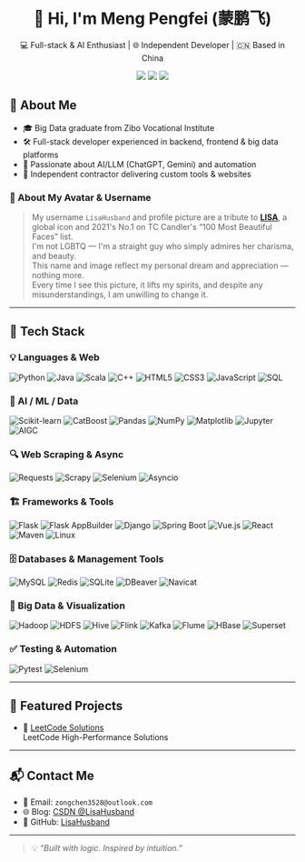 <h1 align="center">👋 Hi, I'm Meng Pengfei (蒙鹏飞)</h1>

<p align="center">
  💻 Full-stack & AI Enthusiast | 🌐 Independent Developer | 🇨🇳 Based in China
</p>

<p align="center">
  <a href="mailto:zongchen3528@outlook.com"><img src="https://img.shields.io/badge/email-@outlook.com-blue?style=flat&logo=gmail"></a>
  <a href="https://github.com/LisaHusband"><img src="https://img.shields.io/github/followers/LisaHusband?label=Follow&style=social"></a>
  <a href="https://blog.csdn.net/weixin_49526058?type=blog"><img src="https://img.shields.io/badge/CSDN-Blog-orange?logo=csdn&style=flat"></a>
</p>


## 🚀 About Me

- 🎓 Big Data graduate from Zibo Vocational Institute  
- 🛠️ Full-stack developer experienced in backend, frontend & big data platforms  
- 🤖 Passionate about AI/LLM (ChatGPT, Gemini) and automation  
- 🎯 Independent contractor delivering custom tools & websites


### 🙋 About My Avatar & Username

> My username `LisaHusband` and profile picture are a tribute to [**LISA**](https://www.youtube.com/watch?v=vqLYx-jRkTg), a global icon and 2021's No.1 on TC Candler's “100 Most Beautiful Faces” list.  
> I'm not LGBTQ — I'm a straight guy who simply admires her charisma, and beauty.  
> This name and image reflect my personal dream and appreciation — nothing more.  
> Every time I see this picture, it lifts my spirits, and despite any misunderstandings, I am unwilling to change it.

---

## 🧰 Tech Stack

### 💡 Languages & Web
![Python](https://img.shields.io/badge/Python-3776AB?style=flat&logo=python&logoColor=white "Python")
![Java](https://img.shields.io/badge/Java-ED8B00?style=flat&logo=java&logoColor=white "Java")
![Scala](https://img.shields.io/badge/Scala-DC322F?style=flat&logo=scala&logoColor=white "Scala")
![C++](https://img.shields.io/badge/C++-00599C?style=flat&logo=c%2B%2B&logoColor=white "C++")
![HTML5](https://img.shields.io/badge/HTML5-E34F26?style=flat&logo=html5 "HTML5")
![CSS3](https://img.shields.io/badge/CSS3-1572B6?style=flat&logo=css3 "CSS3")
![JavaScript](https://img.shields.io/badge/JavaScript-F7DF1E?style=flat&logo=javascript&logoColor=black "JavaScript")
![SQL](https://img.shields.io/badge/SQL-4479A1?style=flat&logo=mysql "SQL")

### 🧠 AI / ML / Data
![Scikit-learn](https://img.shields.io/badge/Scikit--learn-F7931E?style=flat&logo=scikit-learn "Scikit-learn")
![CatBoost](https://img.shields.io/badge/CatBoost-FFCC00?style=flat "CatBoost")
![Pandas](https://img.shields.io/badge/Pandas-150458?style=flat&logo=pandas "Pandas")
![NumPy](https://img.shields.io/badge/NumPy-013243?style=flat&logo=numpy "NumPy")
![Matplotlib](https://img.shields.io/badge/Matplotlib-11557C?style=flat "Matplotlib")
![Jupyter](https://img.shields.io/badge/Jupyter-F37626?style=flat&logo=jupyter "Jupyter Notebook")
![AIGC](https://img.shields.io/badge/AIGC-ChatGPT|Gemini|Codeium-success "AIGC Tools")

### 🔍 Web Scraping & Async
![Requests](https://img.shields.io/badge/Requests-005571?style=flat "Python Requests")
![Scrapy](https://img.shields.io/badge/Scrapy-333?style=flat "Scrapy Web Crawler")
![Selenium](https://img.shields.io/badge/Selenium-43B02A?style=flat&logo=selenium "Selenium Automation")
![Asyncio](https://img.shields.io/badge/Asyncio-000000?style=flat "Python Asyncio")

### 🏗 Frameworks & Tools
![Flask](https://img.shields.io/badge/Flask-000000?style=flat&logo=flask "Flask Web Framework")
![Flask AppBuilder](https://img.shields.io/badge/Flask--AppBuilder-0066CC?style=flat "Flask AppBuilder")
![Django](https://img.shields.io/badge/Django-092E20?style=flat&logo=django "Django")
![Spring Boot](https://img.shields.io/badge/SpringBoot-6DB33F?style=flat&logo=springboot "Spring Boot")
![Vue.js](https://img.shields.io/badge/Vue.js-4FC08D?style=flat&logo=vue.js "Vue.js")
![React](https://img.shields.io/badge/React-61DAFB?style=flat&logo=react "React")
![Maven](https://img.shields.io/badge/Maven-C71A36?style=flat&logo=apachemaven "Apache Maven")
![Linux](https://img.shields.io/badge/Linux-FCC624?style=flat&logo=linux&logoColor=black "Linux")

### 🗄 Databases & Management Tools
![MySQL](https://img.shields.io/badge/MySQL-4479A1?style=flat&logo=mysql "MySQL")
![Redis](https://img.shields.io/badge/Redis-DC382D?style=flat&logo=redis "Redis")
![SQLite](https://img.shields.io/badge/SQLite-003B57?style=flat&logo=sqlite "SQLite")
![DBeaver](https://img.shields.io/badge/DBeaver-372923?style=flat&logo=dbeaver&logoColor=white "DBeaver")
![Navicat](https://img.shields.io/badge/Navicat-4DBA87?style=flat&logo=navicat&logoColor=white "Navicat")

### 🏢 Big Data & Visualization
![Hadoop](https://img.shields.io/badge/Hadoop-66CCFF?style=flat&logo=apachehadoop "Apache Hadoop")
![HDFS](https://img.shields.io/badge/HDFS-003366?style=flat "HDFS")
![Hive](https://img.shields.io/badge/Hive-FDEE21?style=flat&logo=apachehive "Apache Hive")
![Flink](https://img.shields.io/badge/Flink-E6526F?style=flat&logo=apacheflink "Apache Flink")
![Kafka](https://img.shields.io/badge/Kafka-231F20?style=flat&logo=apachekafka "Apache Kafka")
![Flume](https://img.shields.io/badge/Flume-005572?style=flat "Apache Flume")
![HBase](https://img.shields.io/badge/HBase-910000?style=flat "Apache HBase")
![Superset](https://img.shields.io/badge/Apache--Superset-20232A?style=flat&logo=apachesuperset&logoColor=white "Apache Superset")

### ✅ Testing & Automation
![Pytest](https://img.shields.io/badge/Pytest-0A9EDC?style=flat "Pytest Framework")
![Selenium](https://img.shields.io/badge/Selenium-43B02A?style=flat&logo=selenium "Selenium")



---

## 🌟 Featured Projects

- 🧠 [LeetCode Solutions](https://github.com/LisaHusband/LeetCode_)  
   LeetCode High-Performance Solutions


---

## 📬 Contact Me

- 📧 Email: `zongchen3528@outlook.com`  
- 🌐 Blog: [CSDN @LisaHusband](https://blog.csdn.net/weixin_49526058?type=blog)  
- 🐙 GitHub: [LisaHusband](https://github.com/LisaHusband)

---

> 💡 *“Built with logic. Inspired by intuition.”*





